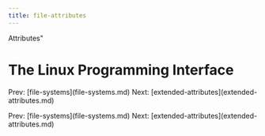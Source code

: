 ```yaml
---
title: file-attributes
---
```


Attributes\"

# The Linux Programming Interface

Prev: \[file-systems](file-systems.md) Next:
\[extended-attributes](extended-attributes.md)

Prev: \[file-systems](file-systems.md) Next:
\[extended-attributes](extended-attributes.md)
